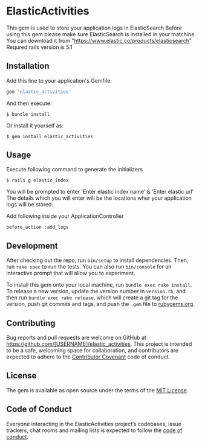 # ElasticActivities

This gem is used to store your application logs in ElasticSearch
Before using this gem please make sure ElasticSearch is installed in your matchine. You can download it from "https://www.elastic.co/products/elasticsearch"
Requred rails version is 5.1

## Installation

Add this line to your application's Gemfile:

```ruby
gem 'elastic_activities'
```

And then execute:

    $ bundle install

Or install it yourself as:

    $ gem install elastic_activities

## Usage

Execute following command to generate the initializers

    $ rails g elastic_index

You will be prompted to enter 'Enter elastic index name' & 'Enter elastic url'
The details which you will enter will be the locations wher your application logs will be stored.

Add following inside your ApplicationController

    before_action :add_logs

## Development

After checking out the repo, run `bin/setup` to install dependencies. Then, run `rake spec` to run the tests. You can also run `bin/console` for an interactive prompt that will allow you to experiment.

To install this gem onto your local machine, run `bundle exec rake install`. To release a new version, update the version number in `version.rb`, and then run `bundle exec rake release`, which will create a git tag for the version, push git commits and tags, and push the `.gem` file to [rubygems.org](https://rubygems.org).

## Contributing

Bug reports and pull requests are welcome on GitHub at https://github.com/[USERNAME]/elastic_activities. This project is intended to be a safe, welcoming space for collaboration, and contributors are expected to adhere to the [Contributor Covenant](http://contributor-covenant.org) code of conduct.

## License

The gem is available as open source under the terms of the [MIT License](http://opensource.org/licenses/MIT).

## Code of Conduct

Everyone interacting in the ElasticActivities project’s codebases, issue trackers, chat rooms and mailing lists is expected to follow the [code of conduct](https://github.com/[USERNAME]/elastic_activities/blob/master/CODE_OF_CONDUCT.md).
